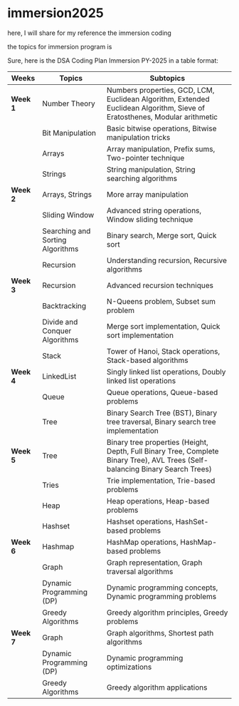 # immersion2025
here, I will share for my reference the immersion coding 

the topics for immersion program is 

Sure, here is the DSA Coding Plan Immersion PY-2025 in a table format:

| Weeks  | Topics                           | Subtopics                                                                                      |
|--------|----------------------------------|------------------------------------------------------------------------------------------------|
| **Week 1**  | Number Theory                    | Numbers properties, GCD, LCM, Euclidean Algorithm, Extended Euclidean Algorithm, Sieve of Eratosthenes, Modular arithmetic |
|        | Bit Manipulation                | Basic bitwise operations, Bitwise manipulation tricks                                           |
|        | Arrays                          | Array manipulation, Prefix sums, Two-pointer technique                                          |
|        | Strings                         | String manipulation, String searching algorithms                                                |
| **Week 2**  | Arrays, Strings                  | More array manipulation                                                                         |
|        | Sliding Window                  | Advanced string operations, Window sliding technique                                            |
|        | Searching and Sorting Algorithms| Binary search, Merge sort, Quick sort                                                           |
|        | Recursion                       | Understanding recursion, Recursive algorithms                                                   |
| **Week 3**  | Recursion                       | Advanced recursion techniques                                                                   |
|        | Backtracking                    | N-Queens problem, Subset sum problem                                                            |
|        | Divide and Conquer Algorithms   | Merge sort implementation, Quick sort implementation                                            |
|        | Stack                           | Tower of Hanoi, Stack operations, Stack-based algorithms                                        |
| **Week 4**  | LinkedList                      | Singly linked list operations, Doubly linked list operations                                    |
|        | Queue                           | Queue operations, Queue-based problems                                                          |
|        | Tree                            | Binary Search Tree (BST), Binary tree traversal, Binary search tree implementation               |
| **Week 5**  | Tree                            | Binary tree properties (Height, Depth, Full Binary Tree, Complete Binary Tree), AVL Trees (Self-balancing Binary Search Trees) |
|        | Tries                           | Trie implementation, Trie-based problems                                                        |
|        | Heap                            | Heap operations, Heap-based problems                                                            |
|        | Hashset                         | Hashset operations, HashSet-based problems                                                      |
| **Week 6**  | Hashmap                         | HashMap operations, HashMap-based problems                                                      |
|        | Graph                           | Graph representation, Graph traversal algorithms                                                |
|        | Dynamic Programming (DP)        | Dynamic programming concepts, Dynamic programming problems                                      |
|        | Greedy Algorithms               | Greedy algorithm principles, Greedy problems                                                    |
| **Week 7**  | Graph                           | Graph algorithms, Shortest path algorithms                                                      |
|        | Dynamic Programming (DP)        | Dynamic programming optimizations                                                               |
|        | Greedy Algorithms               | Greedy algorithm applications                                                                   |
